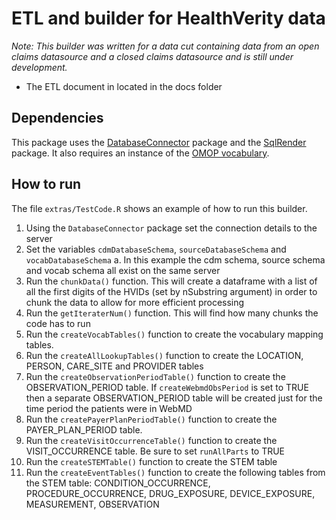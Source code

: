 # ETL and builder for HealthVerity data
*Note: This builder was written for a data cut containing data from an open claims datasource and a closed claims datasource and is still under development.*

* The ETL document in located in the docs folder

## Dependencies
This package uses the [DatabaseConnector](https://github.com/OHDSI/DatabaseConnector) package and the [SqlRender](https://github.com/OHDSI/SqlRender) package. It also requires an instance of the [OMOP vocabulary](http://athena.ohdsi.org/).

## How to run 
The file `extras/TestCode.R` shows an example of how to run this builder. 

1. Using the `DatabaseConnector` package set the connection details to the server
2. Set the variables `cdmDatabaseSchema`, `sourceDatabaseSchema` and `vocabDatabaseSchema`
  a. In this example the cdm schema, source schema and vocab schema all exist on the same server
3. Run the `chunkData()` function. This will create a dataframe with a list of all the first digits of the HVIDs (set by nSubstring argument) in order to chunk the data to allow for more efficient processing
4. Run the `getIteraterNum()` function. This will find how many chunks the code has to run
5. Run the `createVocabTables()` function to create the vocabulary mapping tables.
6. Run the `createAllLookupTables()` function to create the LOCATION, PERSON, CARE_SITE and PROVIDER tables
7. Run the `createObservationPeriodTable()` function to create the OBSERVATION_PERIOD table. If `createWebmdObsPeriod` is set to TRUE then a separate OBSERVATION_PERIOD table will be created just for the time period the patients were in WebMD
8. Run the `createPayerPlanPeriodTable()` function to create the PAYER_PLAN_PERIOD table.
9. Run the `createVisitOccurrenceTable()` function to create the VISIT_OCCURRENCE table. Be sure to set `runAllParts` to TRUE
10. Run the `createSTEMTable()` function to create the STEM table
11. Run the `createEventTables()` function to create the following tables from the STEM table:
   CONDITION_OCCURRENCE,
   PROCEDURE_OCCURRENCE,
   DRUG_EXPOSURE,
   DEVICE_EXPOSURE,
   MEASUREMENT,
   OBSERVATION
